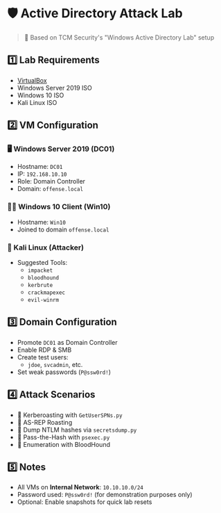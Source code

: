 # 🛡️ Active Directory Attack Lab

> 🧪 Based on TCM Security's "Windows Active Directory Lab" setup

## 1️⃣ Lab Requirements

- [VirtualBox](https://www.virtualbox.org/)
- Windows Server 2019 ISO
- Windows 10 ISO
- Kali Linux ISO

## 2️⃣ VM Configuration

### 🖥️ Windows Server 2019 (DC01)
- Hostname: `DC01`
- IP: `192.168.10.10`
- Role: Domain Controller
- Domain: `offense.local`

### 🧑‍💻 Windows 10 Client (Win10)
- Hostname: `Win10`
- Joined to domain `offense.local`

### 🐉 Kali Linux (Attacker)
- Suggested Tools:
  - `impacket`
  - `bloodhound`
  - `kerbrute`
  - `crackmapexec`
  - `evil-winrm`

## 3️⃣ Domain Configuration

- Promote `DC01` as Domain Controller
- Enable RDP & SMB
- Create test users:
  - `jdoe`, `svcadmin`, etc.
- Set weak passwords (`P@ssw0rd!`)

## 4️⃣ Attack Scenarios

- 🎯 Kerberoasting with `GetUserSPNs.py`
- 🧨 AS-REP Roasting
- 🔐 Dump NTLM hashes via `secretsdump.py`
- 🪪 Pass-the-Hash with `psexec.py`
- 🧭 Enumeration with BloodHound

## 5️⃣ Notes

- All VMs on **Internal Network**: `10.10.10.0/24`
- Password used: `P@ssw0rd!` (for demonstration purposes only)
- Optional: Enable snapshots for quick lab resets
